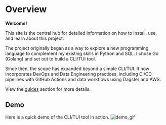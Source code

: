 # Overview

**Welcome!**

This site is the central hub for detailed information on how to install, use, and learn about this project.

The project originally began as a way to explore a new programming language to complement my existing skills in Python and SQL. 
I chose Go (Golang) and set out to build a CLI/TUI tool.

Since then, the scope has expanded beyond a simple CLI/TUI. It now incorporates DevOps and Data Engineering practices, 
including CI/CD pipelines with GitHub Actions and data workflows using Dagster and AWS.

View the [guides](Infrastructure_Guide/index.md) section for more details.

## Demo
Here is a quick demo of the CLI/TUI tool in action.
![demo_gif](https://poke-cli-s3-bucket.s3.us-west-2.amazonaws.com/demo-v1.5.1.gif)
